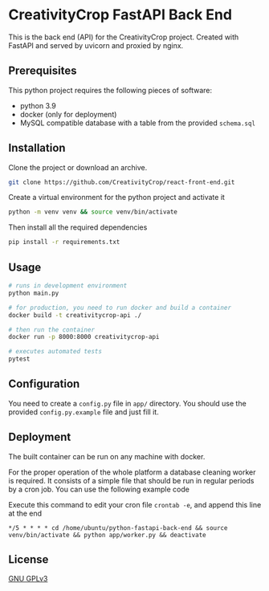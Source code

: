 # CreativityCrop FastAPI Back End

This is the back end (API) for the CreativityCrop project. Created with FastAPI and served by uvicorn and proxied by nginx.

## Prerequisites

This python project requires the following pieces of software:
* python 3.9
* docker (only for deployment)
* MySQL compatible database with a table from the provided `schema.sql`

## Installation

Clone the project or download an archive.

```bash
git clone https://github.com/CreativityCrop/react-front-end.git
```

Create a virtual environment for the python project and activate it

```bash
python -m venv venv && source venv/bin/activate
```

Then install all the required dependencies

```bash
pip install -r requirements.txt
```

## Usage

```bash
# runs in development environment
python main.py

# for production, you need to run docker and build a container
docker build -t creativitycrop-api ./

# then run the container
docker run -p 8000:8000 creativitycrop-api

# executes automated tests
pytest
```

## Configuration

You need to create a `config.py` file in `app/` directory. You should use the provided `config.py.example` file and just fill it.

## Deployment

The built container can be run on any machine with docker.

For the proper operation of the whole platform a database cleaning worker is required. It consists of a simple file that should be run in regular periods by a cron job. You can use the following example code

Execute this command to edit your cron file `crontab -e`, and append this line at the end 

`*/5 * * * * cd /home/ubuntu/python-fastapi-back-end && source venv/bin/activate && python app/worker.py && deactivate`


## License

[GNU GPLv3](https://www.gnu.org/licenses/gpl-3.0.html)
